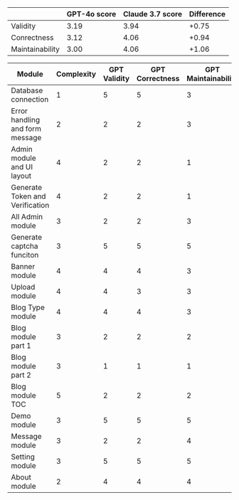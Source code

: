 |     | GPT-4o score | Claude 3.7  score | Difference |
| :-----| :---- | :---- | :---- |
| Validity | 3.19 | 3.94 | +0.75 |
| Conrectness | 3.12 | 4.06 | +0.94 |
| Maintainability | 3.00 | 4.06 | +1.06 |







| Module                                  | Complexity | GPT Validity | GPT Correctness  | GPT Maintainability  |  Claude Validity |  Claude Correctness |  Claude Maintainability |
|-----------------------------------------|------------|--------------|------------------|----------------------|------------------|---------------------|-------------------------|
| Database connection                     | 1          | 5            | 5                | 3                    | 5                | 5                   | 5                       |
| Error handling and form message         | 2          | 2            | 2                | 3                    | 4                | 4                   | 3                       |
| Admin module and UI layout              | 4          | 2            | 2                | 1                    | 4                | 4                   | 4                       |
| Generate Token and Verification         | 4          | 2            | 2                | 1                    | 4                | 4                   | 4                       |
| All Admin module                        | 3          | 2            | 2                | 3                    | 3                | 3                   | 4                       |
| Generate captcha funciton               | 3          | 5            | 5                | 5                    | 4                | 4                   | 4                       |
| Banner module                           | 4          | 4            | 4                | 3                    | 5                | 5                   | 5                       |
| Upload module                           | 4          | 4            | 3                | 3                    | 2                | 2                   | 2                       |
| Blog Type module                        | 4          | 4            | 4                | 3                    | 4                | 5                   | 4                       |
| Blog module part 1                      | 3          | 2            | 2                | 2                    | 4                | 4                   | 5                       |
| Blog module part 2                      | 3          | 1            | 1                | 1                    | 4                | 3                   | 4                       |
| Blog module TOC                         | 5          | 2            | 2                | 2                    | 3                | 4                   | 3                       |
| Demo module                             | 3          | 5            | 5                | 5                    | 5                | 5                   | 5                       |
| Message module                          | 3          | 2            | 2                | 4                    | 3                | 4                   | 4                       |
| Setting module                          | 3          | 5            | 5                | 5                    | 5                | 5                   | 5                       |
| About module                            | 2          | 4            | 4                | 4                    | 4                | 4                   | 4                       |

